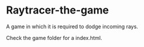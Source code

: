# Raytracer-the-game
A game in which it is required to dodge incoming rays.



Check the game folder for a index.html.

